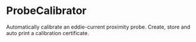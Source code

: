 # ProbeCalibrator
Automatically calibrate an eddie-current proximity probe. Create, store and auto print a calibration certificate.
